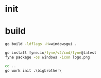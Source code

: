 # init

# build

```cmd
go build -ldflags -H=windowsgui .
```

```cmd
go install fyne.io/fyne/v2/cmd/fyne@latest
fyne package -os windows -icon logo.png
```
```cmd
cd ..
go work init .\bigbrother\     
```